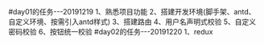 #day01的任务---20191219
1、熟悉项目功能
2、搭建开发环境(脚手架、antd、自定义环境、按需引入antd样式)
3、搭建路由
4、用户名声明式校验
5、自定义密码校验
6、按钮统一校验
#day02的任务---20191220
1、redux


